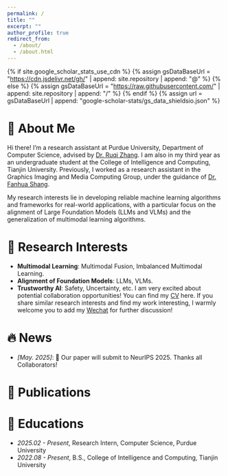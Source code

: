 ```yaml
---
permalink: /
title: ""
excerpt: ""
author_profile: true
redirect_from: 
  - /about/
  - /about.html
---
```


{% if site.google_scholar_stats_use_cdn %}
{% assign gsDataBaseUrl = "https://cdn.jsdelivr.net/gh/" | append: site.repository | append: "@" %}
{% else %}
{% assign gsDataBaseUrl = "https://raw.githubusercontent.com/" | append: site.repository | append: "/" %}
{% endif %}
{% assign url = gsDataBaseUrl | append: "google-scholar-stats/gs_data_shieldsio.json" %}

<span class='anchor' id='about-me'></span>

# 👀 About Me
Hi there! I’m a research assistant at Purdue University, Department of Computer Science, advised by [Dr. Ruqi Zhang](https://ruqizhang.github.io/). I am also in my third year as an undergraduate student at the College of Intelligence and Computing, Tianjin University. Previously, I worked as a research assistant in the Graphics Imaging and Media Computing Group, under the guidance of [Dr. Fanhua Shang](https://sites.google.com/site/fanhua217/home).

My research interests lie in developing reliable machine learning algorithms and frameworks for real-world applications, with a particular focus on the alignment of Large Foundation Models (LLMs and VLMs) and the generalization of multimodal learning algorithms.


# 🧩 Research Interests
- **Multimodal Learning**: Multimodal Fusion, Imbalanced Multimodal Learning.  
- **Alignment of Foundation Models**: LLMs, VLMs.  
- **Trustworthy AI**: Safety, Uncertainty, etc. 
I am very excited about potential collaboration opportunities! You can find my [CV](../assets/CV-Jinhua%20Si-EN.pdf) here. If you share similar research interests and find my work interesting, I warmly welcome you to add my [Wechat](../images/wechat.PNG) for further discussion!


# 🔥 News
- *[May. 2025]*: 🎉 Our paper will submit to NeurIPS 2025. Thanks all Collaborators!


# 📝 Publications 



# 📖 Educations
- *2025.02 - Present*, Research Intern, Computer Science, Purdue University
- *2022.08 - Present*, B.S., College of Intelligence and Computing, Tianjin University 
